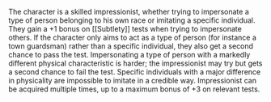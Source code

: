 The character is a skilled impressionist, whether trying to impersonate a type of person belonging to his own race or imitating a specific individual. They gain a +1 bonus on [[Subtlety]] tests when trying to impersonate others. If the character only aims to act as a type of person (for instance a town guardsman) rather than a specific individual, they also get a second chance to pass the test. Impersonating a type of person with a markedly different physical characteristic is harder; the impressionist may try but gets a second chance to fail the test. Specific individuals with a major difference in physicality are impossible to imitate in a credible way. Impressionist can be acquired multiple times, up to a maximum bonus of +3 on relevant tests.